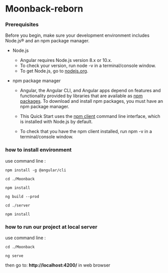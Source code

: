 # Moonback-reborn

### Prerequisites
Before you begin, make sure your development environment includes Node.js® and an npm package manager.

- Node.js
    - Angular requires Node.js version 8.x or 10.x.
    - To check your version, run node -v in a terminal/console window.
    - To get Node.js, go to [nodejs.org](https://nodejs.org/en/).

- npm package manager

    - Angular, the Angular CLI, and Angular apps depend on features and functionality provided by libraries that are available as [npm packages](https://docs.npmjs.com/about-npm/index.html). To download and install npm packages, you must have an npm package manager.

    - This Quick Start uses the [npm client](https://docs.npmjs.com/cli/install) command line interface, which is installed with Node.js by default.

    - To check that you have the npm client installed, run npm -v in a terminal/console window.
 
 ### how to install environment
 use command line :
 
 `
npm install -g @angular/cli
`

`
cd ./Moonback
`

`
npm install
`

`
ng build --prod
`

`
cd ./server  
`

`
npm install
`


### how to run our project at local server
use command line :

`
cd ./Moonback
`

`
ng serve
`

then go to:  **http://localhost:4200/**  in web browser


